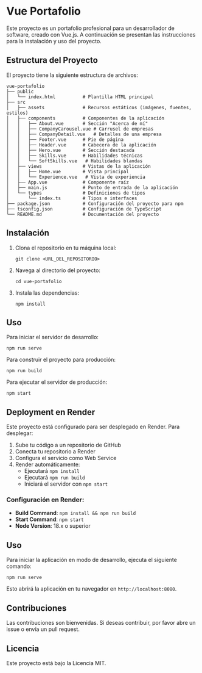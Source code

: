 # Vue Portafolio

Este proyecto es un portafolio profesional para un desarrollador de software, creado con Vue.js. A continuación se presentan las instrucciones para la instalación y uso del proyecto.

## Estructura del Proyecto

El proyecto tiene la siguiente estructura de archivos:

```
vue-portafolio
├── public
│   └── index.html          # Plantilla HTML principal
├── src
│   ├── assets              # Recursos estáticos (imágenes, fuentes, estilos)
│   ├── components          # Componentes de la aplicación
│   │   ├── About.vue       # Sección "Acerca de mí"
│   │   ├── CompanyCarousel.vue # Carrusel de empresas
│   │   ├── CompanyDetail.vue   # Detalles de una empresa
│   │   ├── Footer.vue      # Pie de página
│   │   ├── Header.vue      # Cabecera de la aplicación
│   │   ├── Hero.vue        # Sección destacada
│   │   ├── Skills.vue      # Habilidades técnicas
│   │   └── SoftSkills.vue   # Habilidades blandas
│   ├── views               # Vistas de la aplicación
│   │   ├── Home.vue        # Vista principal
│   │   └── Experience.vue   # Vista de experiencia
│   ├── App.vue             # Componente raíz
│   ├── main.js             # Punto de entrada de la aplicación
│   └── types               # Definiciones de tipos
│       └── index.ts        # Tipos e interfaces
├── package.json            # Configuración del proyecto para npm
├── tsconfig.json           # Configuración de TypeScript
└── README.md               # Documentación del proyecto
```

## Instalación

1. Clona el repositorio en tu máquina local:
   ```
   git clone <URL_DEL_REPOSITORIO>
   ```

2. Navega al directorio del proyecto:
   ```
   cd vue-portafolio
   ```

3. Instala las dependencias:
   ```
   npm install
   ```

## Uso

Para iniciar el servidor de desarrollo:
```
npm run serve
```

Para construir el proyecto para producción:
```
npm run build
```

Para ejecutar el servidor de producción:
```
npm start
```

## Deployment en Render

Este proyecto está configurado para ser desplegado en Render. Para desplegar:

1. Sube tu código a un repositorio de GitHub
2. Conecta tu repositorio a Render
3. Configura el servicio como Web Service
4. Render automáticamente:
   - Ejecutará `npm install`
   - Ejecutará `npm run build`
   - Iniciará el servidor con `npm start`

### Configuración en Render:
- **Build Command**: `npm install && npm run build`
- **Start Command**: `npm start`
- **Node Version**: 18.x o superior

## Uso

Para iniciar la aplicación en modo de desarrollo, ejecuta el siguiente comando:
```
npm run serve
```

Esto abrirá la aplicación en tu navegador en `http://localhost:8080`.

## Contribuciones

Las contribuciones son bienvenidas. Si deseas contribuir, por favor abre un issue o envía un pull request.

## Licencia

Este proyecto está bajo la Licencia MIT.